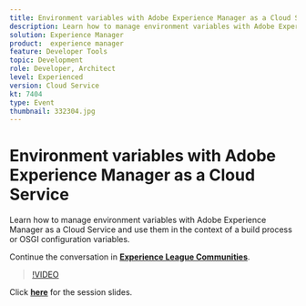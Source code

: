 ```yaml
---
title: Environment variables with Adobe Experience Manager as a Cloud Service
description: Learn how to manage environment variables with Adobe Experience Manager as a Cloud Service and use them in the context of a build process or OSGI configuration variables.
solution: Experience Manager
product:  experience manager
feature: Developer Tools
topic: Development
role: Developer, Architect
level: Experienced
version: Cloud Service
kt: 7404
type: Event
thumbnail: 332304.jpg
---
```


# Environment variables with Adobe Experience Manager as a Cloud Service

Learn how to manage environment variables with Adobe Experience Manager as a Cloud Service and use them in the context of a build process or OSGI configuration variables.

Continue the conversation in **[Experience League Communities](http://adobe.ly/36Yd3v6)**.

>[!VIDEO](https://video.tv.adobe.com/v/332304/?quality=12&learn=on&hidetitle=true)

Click **[here](/help/assets/environment-variables-aemcs.pdf)** for the session slides.
